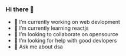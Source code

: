 ### Hi there 👋

- 🔭 I’m currently working on web devlopment
- 🌱 I’m currently learning reactjs
- 👯 I’m looking to collaborate on opensource
- 🤔 I’m looking for help with good devlopers
- 💬 Ask me about dsa

